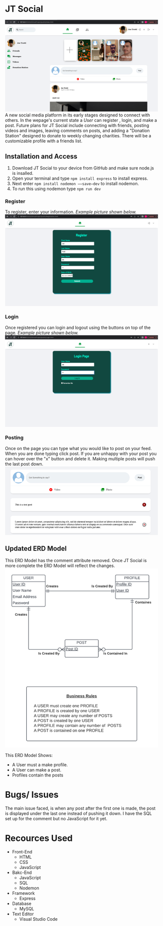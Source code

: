 # JT Social
![plot](./public/images/home.png)
 A new social media platform in its early stages designed to connect with others. In the wepage's current state a *User* can register , login, and make a post. 
 Future plans for JT Social include connecting with friends, posting videos and images, leaving comments on posts, and adding a "Donation Station" designed to
 donate to weekly changing charities. There will be a customizable profile with a friends list.
 
 ## Installation and Access
 
 1) Download JT Social to your device from GitHub and make sure node.js is insalled.
 2) Open your terminal and type `npm install express` to install express.
 3) Next enter `npm install nodemon ——save—dev` to install nodemon.
 4) To run this using nodemon type `npm run dev`
 
 ### Register
 To register, enter your information. *Example picture shown below.*
 ![plot](./public/images/register.png)
 
 ### Login
 Once registered you can login and logout using the buttons on top of the page. *Example picture shown below.*
 ![plot](./public/images/login.png)
 
 ### Posting
 Once on the page you can type what you would like to post on your feed. When you are done typing click post. If you are unhappy with your post
 you can hover over the "x" button and delete it. Making multiple posts will push the last post down. 
 ![plot](./public/images/post.png)
 
 ## Updated ERD Model
 This ERD Model has the comment attribute removed. Once JT Social is more complete the ERD Model will reflect the changes.
 ![plot](./public/images/UpdatedERD.png)
 
 This ERD Model Shows:
 - A User must a make profile.
 - A User can make a post.
 - Profiles contain the posts 

 # Bugs/ Issues
 The main issue faced, is when any post after the first one is made, the post is displayed under the last one instead of pushing it down. I have the SQL
 set up for the comment but no JavaScript for it yet.

 # Recources Used
 - Front-End
   - HTML
   - CSS
   - JavaScript
 - Bakc-End
   - JavaScript
   - SQL
   - Nodemon  
 - Framework
   - Express
 - Database
   - MySQL
 - Text Editor
   - Visual Studio Code   
 
 
       
